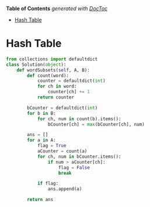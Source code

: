 <!-- START doctoc generated TOC please keep comment here to allow auto update -->
<!-- DON'T EDIT THIS SECTION, INSTEAD RE-RUN doctoc TO UPDATE -->
**Table of Contents**  *generated with [DocToc](https://github.com/thlorenz/doctoc)*

- [Hash Table](#hash-table)

<!-- END doctoc generated TOC please keep comment here to allow auto update -->

# Hash Table

```python
from collections import defaultdict
class Solution(object):
    def wordSubsets(self, A, B):
        def count(word):
            counter = defaultdict(int)
            for ch in word:
                counter[ch] += 1
            return counter

        bCounter = defaultdict(int)
        for b in B:
            for ch, num in count(b).items():
                bCounter[ch] = max(bCounter[ch], num)

        ans = []
        for a in A:
            flag = True
            aCounter = count(a)
            for ch, num in bCounter.items():
                if num > aCounter[ch]:
                    flag = False
                    break

            if flag:
                ans.append(a)

        return ans
```
